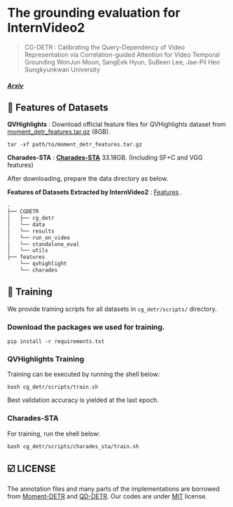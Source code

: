 # The grounding evaluation for InternVideo2
 
> CG-DETR : Calibrating the Query-Dependency of Video Representation via Correlation-guided Attention for Video Temporal Grounding
> WonJun Moon, SangEek Hyun, SuBeen Lee, Jae-Pil Heo 
> Sungkyunkwan University

##### [Arxiv](https://arxiv.org/abs/2311.08835)


## 📑 Features of Datasets
<b>QVHighlights</b> : Download official feature files for QVHighlights dataset from [moment_detr_features.tar.gz](https://drive.google.com/file/d/1Hiln02F1NEpoW8-iPZurRyi-47-W2_B9/view?usp=sharing) (8GB). 
```
tar -xf path/to/moment_detr_features.tar.gz
```
<b>Charades-STA</b> : <b> [Charades-STA](https://drive.google.com/file/d/1B2721QC799qbbGLGSa7DkXJjdRefvZf-/view?usp=sharing )</b> 33.18GB. (Including SF+C and VGG features) 

After downloading, prepare the data directory as below.

<b>Features of Datasets Extracted by InternVideo2</b> : [Features](https://huggingface.co/cg1177 ) .

```txt
.
├── CGDETR
│   ├── cg_detr
│   └── data
│   └── results
│   └── run_on_video
│   └── standalone_eval
│   └── utils
├── features
    └── qvhighlight
    └── charades

```


## 🚀 Training
We provide training scripts for all datasets in `cg_detr/scripts/` directory.

### Download the packages we used for training.
```
pip install -r requirements.txt 
```
### QVHighlights Training
Training can be executed by running the shell below:
```
bash cg_detr/scripts/train.sh  
```
Best validation accuracy is yielded at the last epoch. 

### Charades-STA
For training, run the shell below:
```
bash cg_detr/scripts/charades_sta/train.sh
```

## ☑️ LICENSE
The annotation files and many parts of the implementations are borrowed from [Moment-DETR](https://github.com/jayleicn/moment_detr) and [QD-DETR](https://github.com/wjun0830/QD-DETR).
Our codes are under [MIT](https://opensource.org/licenses/MIT) license.
 
